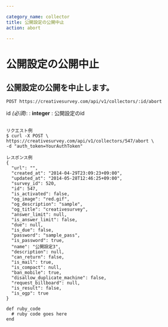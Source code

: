 ```yaml
---

category_name: collector
title: 公開設定の公開中止
action: abort

---
```


# 公開設定の公開中止

## 公開設定の公開を中止します。

`POST https://creativesurvey.com/api/v1/collectors/:id/abort`

id _(必須)_:
: __integer__
: 公開設定のid 
 
~~~

リクエスト例
$ curl -X POST \
https://creativesurvey.com/api/v1/collectors/547/abort \
-d "auth_token=YourAuthToken"

レスポンス例
{
  "url": "",
  "created_at": "2014-04-29T23:09:23+09:00",
  "updated_at": "2014-05-28T12:46:25+09:00",
  "survey_id": 520,
  "id": 547,
  "is_activated": false,
  "og_image": "red.gif",
  "og_description": "sample",
  "og_title": "creativesurvey",
  "answer_limit": null,
  "is_answer_limit": false,
  "due": null,
  "is_due": false,
  "password": "sample_pass",
  "is_password": true,
  "name": "公開設定3",
  "description": null,
  "can_return": false,
  "is_mail": true,
  "is_compact": null,
  "ban_mobile": true,
  "disallow_duplicate_machine": false,
  "request_billboard": null,
  "is_result": false,
  "is_ogp": true
}

~~~


~~~
def ruby_code
  # ruby code goes here
end
~~~

　
　
